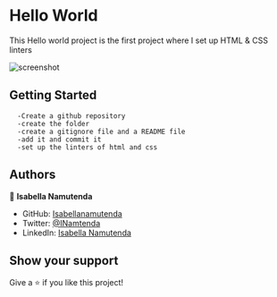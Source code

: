 # Hello World


This Hello world project is the first project where I  set up HTML & CSS linters


![screenshot](./app_screenshot.png)


## Getting Started

      -Create a github repository
      -create the folder
      -create a gitignore file and a README file
      -add it and commit it
      -set up the linters of html and css





## Authors

👤   **Isabella Namutenda**

- GitHub: [Isabellanamutenda](https://github.com/Isabellanamutenda)
- Twitter: [@INamtenda](https://twitter.com/INamtenda)
- LinkedIn: [Isabella Namutenda](https://www.linkedin.com/in/isabella-namutenda/)


## Show your support

Give a ⭐️ if you like this project!
